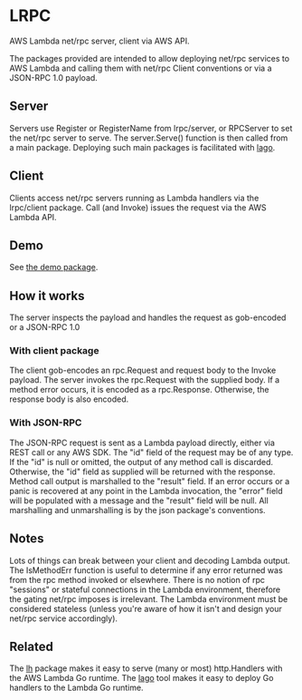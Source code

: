 # LRPC
AWS Lambda net/rpc server, client via AWS API.

The packages provided are intended to allow deploying
net/rpc services to AWS Lambda and calling them with
net/rpc Client conventions or via a JSON-RPC 1.0 payload.

## Server
Servers use Register or RegisterName from lrpc/server, or
RPCServer to set the net/rpc server to serve. The
server.Serve() function is then called from a main package.
Deploying such main packages is facilitated with 
[lago](https://github.com/cloudinterfaces/lago).

## Client
Clients access net/rpc servers running as Lambda handlers
via the lrpc/client package. Call (and Invoke) issues
the request via the AWS Lambda API.

## Demo
See [the demo package](demo).

## How it works
The server inspects the payload and handles the request
as gob-encoded or a JSON-RPC 1.0

### With client package
The client gob-encodes an rpc.Request and request body
to the Invoke payload. The server invokes the rpc.Request
with the supplied body. If a method error occurs, it is 
encoded as a rpc.Response. Otherwise, the response body
is also encoded.

### With JSON-RPC
The JSON-RPC request is sent as a Lambda payload directly,
either via REST call or any AWS SDK. The "id" field of the 
request may be of any type. If the "id" is null or 
omitted, the output of any method call is discarded. Otherwise,
the "id" field as supplied will be returned with the response.
Method call output is marshalled to the "result" field. If
an error occurs or a panic is recovered at any point
in the Lambda invocation, the "error" field will be populated
with a message and the "result" field will be null. All marshalling
and unmarshalling is by the json package's conventions.

## Notes
Lots of things can break between your client and decoding Lambda
output. The IsMethodErr function is useful to determine
if any error returned was from the rpc method
invoked or elsewhere. There is no notion of rpc "sessions"
or stateful connections in the Lambda environment, therefore
the gating net/rpc imposes is irrelevant. 
The Lambda environment must be considered stateless
(unless you're aware of how it isn't and design your
net/rpc service accordingly).

## Related
The [lh](https://github.com/cloudinterfaces/lh) package makes it easy to serve (many or most) http.Handlers with the AWS Lambda Go runtime.
The [lago](https://github.com/cloudinterfaces/lago) tool makes it easy to deploy Go
handlers to the Lambda Go runtime.
